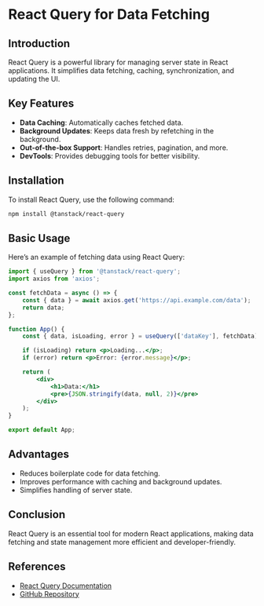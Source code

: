 # React Query for Data Fetching

## Introduction

React Query is a powerful library for managing server state in React applications. It simplifies data fetching, caching, synchronization, and updating the UI.

## Key Features

- **Data Caching**: Automatically caches fetched data.
- **Background Updates**: Keeps data fresh by refetching in the background.
- **Out-of-the-box Support**: Handles retries, pagination, and more.
- **DevTools**: Provides debugging tools for better visibility.

## Installation

To install React Query, use the following command:

```bash
npm install @tanstack/react-query
```

## Basic Usage

Here’s an example of fetching data using React Query:

```jsx
import { useQuery } from '@tanstack/react-query';
import axios from 'axios';

const fetchData = async () => {
    const { data } = await axios.get('https://api.example.com/data');
    return data;
};

function App() {
    const { data, isLoading, error } = useQuery(['dataKey'], fetchData);

    if (isLoading) return <p>Loading...</p>;
    if (error) return <p>Error: {error.message}</p>;

    return (
        <div>
            <h1>Data:</h1>
            <pre>{JSON.stringify(data, null, 2)}</pre>
        </div>
    );
}

export default App;
```

## Advantages

- Reduces boilerplate code for data fetching.
- Improves performance with caching and background updates.
- Simplifies handling of server state.

## Conclusion

React Query is an essential tool for modern React applications, making data fetching and state management more efficient and developer-friendly.

## References

- [React Query Documentation](https://tanstack.com/query/latest)
- [GitHub Repository](https://github.com/TanStack/query)
